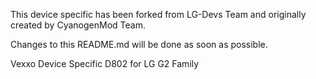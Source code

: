 This device specific has been forked from LG-Devs Team and originally created by CyanogenMod Team.

Changes to this README.md will be done as soon as possible.

Vexxo Device Specific D802 for LG G2 Family
